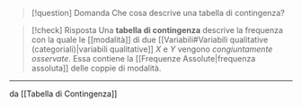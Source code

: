 > [!question] Domanda
> Che cosa descrive una tabella di contingenza?

> [!check] Risposta
> Una **tabella di contingenza** descrive la frequenza con la quale le [[modalità]] di due [[Variabili#Variabili qualitative (categoriali)|variabili qualitative]] $X$ e $Y$ vengono *congiuntamente osservate*.
> Essa contiene la [[Frequenze Assolute|frequenza assoluta]] delle coppie di modalità.

***
da [[Tabella di Contingenza]]